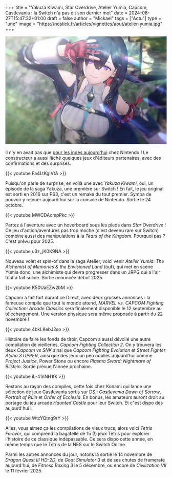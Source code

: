 +++
title = "Yakuza Kiwami, Star Overdrive, Atelier Yumia, Capcom, Castlevania : la Switch n'a pas dit son dernier mot"
date = 2024-08-27T15:47:32+01:00
draft = false
author = "Mickael"
tags = ["Actu"]
type = "une"
image = "https://nostick.fr/articles/vignettes/aout/atelier-yumia.jpg"
+++

![Atelier Yumia](atelier-yumia.jpg "Le Stellar Blade de Nintendo.")

Il n'y en avait pas que [pour les indés aujourd'hui](https://nostick.fr/articles/2024/aout/2708-ce-quil-faut-retenir-indie-world-showcase/) chez Nintendo ! Le constructeur a aussi lâché quelques jeux d'éditeurs partenaires, avec des confirmations et des surprises.

{{< youtube Fa4LtKgIVtA >}} 

Puisqu'on parle de surprise, en voilà une avec *Yakuza Kiwami*, oui, un épisode de la saga Yakuza, une première sur Switch ! En fait, le jeu original est sorti en 2016 sur PS3, c'est un remake du tout premier. Sympa de pouvoir y rejouer aujourd'hui sur la console de Nintendo. Sortie le 24 octobre.

{{< youtube MWCDAcmpPkc >}} 

Partez à l'aventure avec un hoverboard sous les pieds dans *Star Overdrive* ! Ce jeu d'action/aventures pas trop moche (c'est devenu rare sur Switch) combine aussi des manipulations à la *Tears of the Kingdom*. Pourquoi pas ? C'est prévu pour 2025.

{{< youtube u3z_jK0K9NA >}} 

Nouveau volet et spin-of dans la saga Atelier, voici venir *Atelier Yumia: The Alchemist of Memories & the Envisioned Land* (ouf), qui met en scène Yumia donc, une alchimiste qui devra progresser dans un JRPG qui a l'air tout à fait solide. Sortie annoncée début 2025.

{{< youtube K50UaEZw2bM >}} 

Capcom a fait fort durant ce Direct, avec deux grosses annonces : la fameuse compile que tout le monde attend, *MARVEL vs. CAPCOM Fighting Collection: Arcade Classics* sera finalement disponible le 12 septembre au téléchargement. Une version physique sera même proposée à partir du 22 novembre !

{{< youtube 4bkLKebJ2so >}} 

Histoire de faire les fonds de tiroir, Capcom a aussi dévoilé une autre compilation de vieilleries, *Capcom Fighting Collection 2*. On y trouvera les deux *Capcom vs SNK* ainsi que *Capcom Fighting Evolution* et *Street Fighter Alpha 3 UPPER*, ainsi que des jeux un peu oubliés aujourd'hui comme *Project Justice*, Power Stone ou encore *Plasma Sword: Nightmare of Bilstein*. Sortie prévue l'année prochaine.

{{< youtube iL-41nNH1fk >}} 

Restons au rayon des compiles, cette fois chez Konami qui lance une sélection de jeux Castlevania sortis sur DS : *Castlevania Dawn of Sorrow*, *Portrait of Ruin* et *Order of Ecclesia*. En bonus, les amateurs auront droit au portage du jeu arcade *Haunted Castle* pour leur Switch. Et c"est dispo dès aujourd'hui !

{{< youtube WtcYQtng9rY >}} 

Allez, vous aimez ça les compilations de vieux trucs, alors voici *Tetris Forever*, qui comprend la bagatelle de 15 (!) jeux Tetris pour explorer l'histoire de ce classique indépassable. Ce sera dispo cette année, en même temps que le Tetris de la NES sur le Switch Online.

Parmi les autres annonces du jour, notons la sortie le 14 novembre de *Dragon Quest III HD-2D*, de *Goat Simulator 3* et de ses chutes de framerate aujourd'hui, de *Fitness Boxing 3* le 5 décembre, ou encore de *Civilization VII* le 11 février 2025.